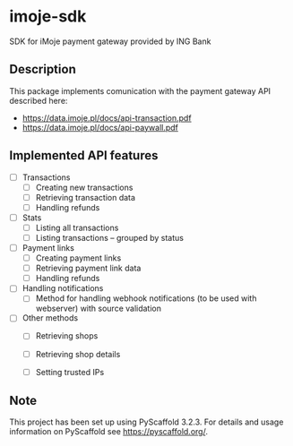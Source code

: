 # imoje-sdk

SDK for iMoje payment gateway provided by ING Bank

## Description

This package implements comunication with the payment gateway API described here:
  - https://data.imoje.pl/docs/api-transaction.pdf
  - https://data.imoje.pl/docs/api-paywall.pdf

## Implemented API features

- [ ] Transactions
  - [ ] Creating new transactions
  - [ ] Retrieving transaction data
  - [ ] Handling refunds
- [ ] Stats
  - [ ] Listing all transactions
  - [ ] Listing transactions – grouped by status
- [ ] Payment links
  - [ ] Creating payment links
  - [ ] Retrieving payment link data
  - [ ] Handling refunds
- [ ] Handling notifications
  - [ ] Method for handling webhook notifications (to be used with webserver) with source validation
- [ ] Other methods
  - [ ] Retrieving shops
  - [ ] Retrieving shop details
  - [ ] Setting trusted IPs


## Note

This project has been set up using PyScaffold 3.2.3. For details and usage
information on PyScaffold see https://pyscaffold.org/.
